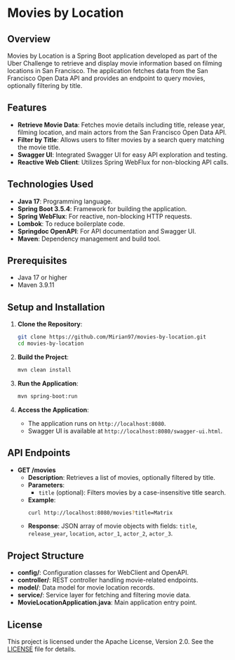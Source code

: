 # Movies by Location

## Overview

Movies by Location is a Spring Boot application developed as part of the Uber Challenge to retrieve and display movie information based on filming locations in San Francisco. The application fetches data from the San Francisco Open Data API and provides an endpoint to query movies, optionally filtering by title.

## Features

- **Retrieve Movie Data**: Fetches movie details including title, release year, filming location, and main actors from the San Francisco Open Data API.
- **Filter by Title**: Allows users to filter movies by a search query matching the movie title.
- **Swagger UI**: Integrated Swagger UI for easy API exploration and testing.
- **Reactive Web Client**: Utilizes Spring WebFlux for non-blocking API calls.

## Technologies Used

- **Java 17**: Programming language.
- **Spring Boot 3.5.4**: Framework for building the application.
- **Spring WebFlux**: For reactive, non-blocking HTTP requests.
- **Lombok**: To reduce boilerplate code.
- **Springdoc OpenAPI**: For API documentation and Swagger UI.
- **Maven**: Dependency management and build tool.

## Prerequisites

- Java 17 or higher
- Maven 3.9.11

## Setup and Installation

1. **Clone the Repository**:

   ```bash
   git clone https://github.com/Mirian97/movies-by-location.git
   cd movies-by-location
   ```

2. **Build the Project**:

   ```bash
   mvn clean install
   ```

3. **Run the Application**:

   ```bash
   mvn spring-boot:run
   ```

4. **Access the Application**:
   - The application runs on `http://localhost:8080`.
   - Swagger UI is available at `http://localhost:8080/swagger-ui.html`.

## API Endpoints

- **GET /movies**
  - **Description**: Retrieves a list of movies, optionally filtered by title.
  - **Parameters**:
    - `title` (optional): Filters movies by a case-insensitive title search.
  - **Example**:
    ```bash
    curl http://localhost:8080/movies?title=Matrix
    ```
  - **Response**: JSON array of movie objects with fields: `title`, `release_year`, `location`, `actor_1`, `actor_2`, `actor_3`.

## Project Structure

- **config/**: Configuration classes for WebClient and OpenAPI.
- **controller/**: REST controller handling movie-related endpoints.
- **model/**: Data model for movie location records.
- **service/**: Service layer for fetching and filtering movie data.
- **MovieLocationApplication.java**: Main application entry point.

## License

This project is licensed under the Apache License, Version 2.0. See the [LICENSE](LICENSE.md) file for details.
